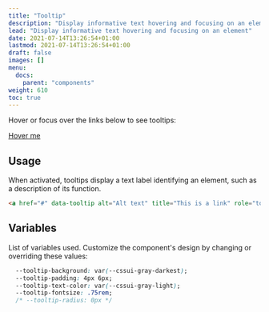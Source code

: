 ```yaml
---
title: "Tooltip"
description: "Display informative text hovering and focusing on an element"
lead: "Display informative text hovering and focusing on an element"
date: 2021-07-14T13:26:54+01:00
lastmod: 2021-07-14T13:26:54+01:00
draft: false
images: []
menu:
  docs:
    parent: "components"
weight: 610
toc: true
---
```


Hover or focus over the links below to see tooltips:

<div class="preview text-center">
  <link rel="stylesheet" href="/cssui/cssui.min.css">
  <link rel="stylesheet" href="/cssui/cssui.tooltip.min.css">

  <a href="#" data-tooltip alt="Alt text" title="This is a link" role="tooltip" aria-label="Tooltip message">Hover me</a>
</div>

## Usage

When activated, tooltips display a text label identifying an element, such as a description of its function.

```html
<a href="#" data-tooltip alt="Alt text" title="This is a link" role="tooltip" aria-label="Tooltip message">Hover me</a>
```

## Variables

List of variables used. Customize the component's design by changing or overriding these values:

```css
  --tooltip-background: var(--cssui-gray-darkest);
  --tooltip-padding: 4px 6px;
  --tooltip-text-color: var(--cssui-gray-light);
  --tooltip-fontsize: .75rem;
  /* --tooltip-radius: 0px */

```
